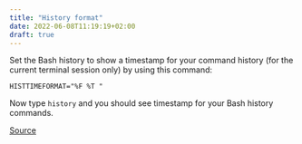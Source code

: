 ```yaml
---
title: "History format"
date: 2022-06-08T11:19:19+02:00
draft: true
---
```


Set the Bash history to show a timestamp for your command history (for the current terminal session only) by using this command:

`HISTTIMEFORMAT="%F %T "`

Now type `history` and you should see timestamp for your Bash history commands.

[Source](https://www.linuxuprising.com/2019/07/bash-history-how-to-show-timestamp-when.html)
